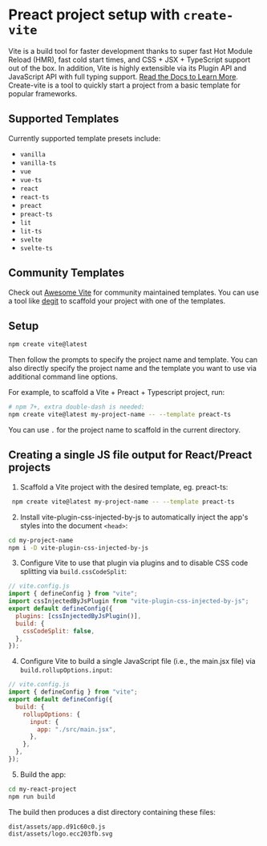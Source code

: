 # Preact project setup with `create-vite`

Vite is a build tool for faster development thanks to super fast Hot Module Reload (HMR), fast cold start times, and CSS + JSX + TypeScript support out of the box. In addition, Vite is highly extensible via its Plugin API and JavaScript API with full typing support. [Read the Docs to Learn More](https://vitejs.dev).
Create-vite is a tool to quickly start a project from a basic template for popular frameworks.

## Supported Templates

Currently supported template presets include:

- `vanilla`
- `vanilla-ts`
- `vue`
- `vue-ts`
- `react`
- `react-ts`
- `preact`
- `preact-ts`
- `lit`
- `lit-ts`
- `svelte`
- `svelte-ts`

## Community Templates

Check out [Awesome Vite](https://github.com/vitejs/awesome-vite#templates) for community maintained templates.
You can use a tool like [degit](https://github.com/Rich-Harris/degit) to scaffold your project with one of the templates.

## Setup

```sh
npm create vite@latest
```

Then follow the prompts to specify the project name and template.
You can also directly specify the project name and the template you want to use via additional command line options.

For example, to scaffold a Vite + Preact + Typescript project, run:

```sh
# npm 7+, extra double-dash is needed:
npm create vite@latest my-project-name -- --template preact-ts
```

You can use `.` for the project name to scaffold in the current directory.

## Creating a single JS file output for React/Preact projects

1. Scaffold a Vite project with the desired template, eg. preact-ts:

```sh
 npm create vite@latest my-project-name -- --template preact-ts
```

2. Install vite-plugin-css-injected-by-js to automatically inject the app's styles into the document `<head>`:

```sh
cd my-project-name
npm i -D vite-plugin-css-injected-by-js
```

3. Configure Vite to use that plugin via plugins and to disable CSS code splitting via `build.cssCodeSplit`:

```js
// vite.config.js
import { defineConfig } from "vite";
import cssInjectedByJsPlugin from "vite-plugin-css-injected-by-js";
export default defineConfig({
  plugins: [cssInjectedByJsPlugin()],
  build: {
    cssCodeSplit: false,
  },
});
```

4. Configure Vite to build a single JavaScript file (i.e., the main.jsx file) via `build.rollupOptions.input`:

```js
// vite.config.js
import { defineConfig } from "vite";
export default defineConfig({
  build: {
    rollupOptions: {
      input: {
        app: "./src/main.jsx",
      },
    },
  },
});
```

5. Build the app:

```sh
cd my-react-project
npm run build
```

The build then produces a dist directory containing these files:

```
dist/assets/app.d91c60c0.js
dist/assets/logo.ecc203fb.svg
```

